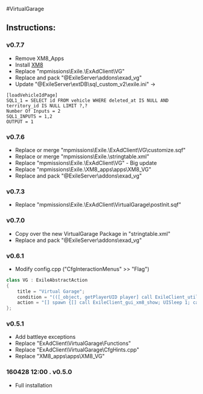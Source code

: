 #VirtualGarage  
## Instructions:   
 
### v0.7.7 
* Remove XM8_Apps 
* Install [XM8](https://github.com/Bjanski/ExAd/tree/master/docs/XM8)
* Replace "mpmissions\Exile.<map>\ExAdClient\VG"
* Replace and pack "@ExileServer\addons\exad_vg"
* Update "@ExileServer\extDB\sql_custom_v2\exile.ini" ->
```
[loadVehicleIdPage]
SQL1_1 = SELECT id FROM vehicle WHERE deleted_at IS NULL AND territory_id IS NULL LIMIT ?,?
Number Of Inputs = 2
SQL1_INPUTS = 1,2
OUTPUT = 1
```

### v0.7.6 
* Replace or merge "mpmissions\Exile.<map>\ExAdClient\VG\customize.sqf"
* Replace or merge "mpmissions\Exile.<map>\stringtable.xml"
* Replace "mpmissions\Exile.<map>\ExAdClient\VG" - Big update
* Replace "mpmissions\Exile.<map>\XM8_apps\apps\XM8_VG"
* Replace and pack "@ExileServer\addons\exad_vg"  
  
### v0.7.3  
* Replace "mpmissions\Exile.<map>\ExAdClient\VirtualGarage\postInit.sqf"
 
### v0.7.0  
* Copy over the new VirtualGarage Package in "stringtable.xml"  
* Replace and pack "@ExileServer\addons\exad_vg"

 
### v0.6.1  
* Modify config.cpp ("CfgInteractionMenus" >> "Flag")
```cpp
class VG : ExileAbstractAction
{
	title = "Virtual Garage";
	condition = "(([_object, getPlayerUID player] call ExileClient_util_territory_getAccessLevel) select 0) >= ExAd_VG_ACCESS_LEVEL";
	action = "[] spawn {[] call ExileClient_gui_xm8_show; UISleep 1; call XM8_VG_checkNearByFlags}";
};
```


### v0.5.1  
* Add battleye exceptions  
* Replace "ExAdClient\VirtualGarage\Functions"
* Replace "ExAdClient\VirtualGarage\CfgHints.cpp"
* Replace "XM8_apps\apps\XM8_VG"
 
### 160428 12:00 . v0.5.0  
* Full installation
